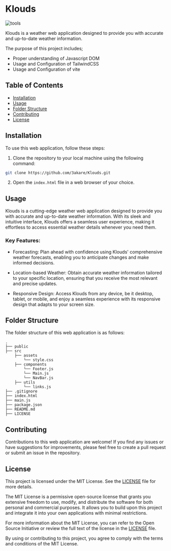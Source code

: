 # Klouds
![tools](https://skills.thijs.gg/icons?i=html,tailwindcss,javascript,vite)
<!-- todo: add html, tailwindcss, and js, and openweatherapi logo -->
Klouds is a weather web application designed to provide you with accurate and up-to-date weather information.

The purpose of this project includes;
- Proper understanding of Javascript DOM
- Usage and Configuration of TailwindCSS
- Usage and Configuration of vite

## Table of Contents

- [Installation](#installation)
- [Usage](#usage)
- [Folder Structure](#folder-structure)
- [Contributing](#contributing)
- [License](#license)

## Installation

To use this web application, follow these steps:

1. Clone the repository to your local machine using the following command:

<!-- todo change link -->
```bash
git clone https://github.com/3akare/Klouds.git
```

2. Open the `index.html` file in a web browser of your choice.

## Usage

Klouds is a cutting-edge weather web application designed to provide you with accurate and up-to-date weather information. With its sleek and intuitive interface, Klouds offers a seamless user experience, making it effortless to access essential weather details whenever you need them.

### Key Features:

- Forecasting: Plan ahead with confidence using Klouds' comprehensive weather forecasts, enabling you to anticipate changes and make informed decisions.

- Location-based Weather: Obtain accurate weather information tailored to your specific location, ensuring that you receive the most relevant and precise updates.

- Responsive Design: Access Klouds from any device, be it desktop, tablet, or mobile, and enjoy a seamless experience with its responsive design that adapts to your screen size.


## Folder Structure

The folder structure of this web application is as follows:

```
.
├── public
├── src
    ├── assets
        └── style.css
    ├── components
        └── Footer.js
        └── Main.js
        └── NavBar.js
    ├── utils
        └── links.js
├── .gitignore
├── index.html
├── main.js
├── package.json
├── README.md
├── LICENSE
```

## Contributing

Contributions to this web application are welcome! If you find any issues or have suggestions for improvements, please feel free to create a pull request or submit an issue in the repository.

## License

This project is licensed under the MIT License. See the [LICENSE](./LICENSE) file for more details.

The MIT License is a permissive open-source license that grants you extensive freedom to use, modify, and distribute the software for both personal and commercial purposes. It allows you to build upon this project and integrate it into your own applications with minimal restrictions.

For more information about the MIT License, you can refer to the Open Source Initiative or review the full text of the license in the [LICENSE](./LICENSE) file.

By using or contributing to this project, you agree to comply with the terms and conditions of the MIT License.
